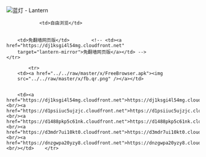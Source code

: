 

<img src="../../raw/master/x/8e0a2b81.c82003be.LanternYellow2.png" alt="蓝灯 - Lantern"/>
<table>
    <tr>
                
                <td>自由浏览</td>
        
        
        <td>免翻墙网页版</td>        <!-- <td><a href="https://dj1ksgi4l54mg.cloudfront.net"
        target="lantern-mirror">免翻墙网页版</a></td> -->
    </tr>
    
            <tr>
        <td><a href="../../raw/master/x/FreeBrowser.apk"><img
        src="../../raw/master/x/fb.qr.png" /></a></td>

        
        <td><a href="https://dj1ksgi4l54mg.cloudfront.net">https://dj1ksgi4l54mg.cloudfront.net</a><br/><a href="https://d1psiiuc5ujzjc.cloudfront.net">https://d1psiiuc5ujzjc.cloudfront.net</a><br/><a href="https://d1488pkp5c61nk.cloudfront.net">https://d1488pkp5c61nk.cloudfront.net</a><br/><a href="https://d3mdr7ui10kt0.cloudfront.net">https://d3mdr7ui10kt0.cloudfront.net</a><br/><a href="https://dnzgwpa20yzy8.cloudfront.net">https://dnzgwpa20yzy8.cloudfront.net</a><br/></td>    </tr>
</table>
